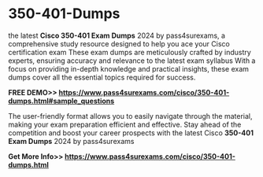 # 350-401-Dumps
the latest **Cisco 350-401 Exam Dumps** 2024 by pass4surexams, a comprehensive study resource designed to help you ace your Cisco certification exam These exam dumps are meticulously crafted by industry experts, ensuring accuracy and relevance to the latest exam syllabus With a focus on providing in-depth knowledge and practical insights, these exam dumps cover all the essential topics required for success.

**FREE DEMO>> https://www.pass4surexams.com/cisco/350-401-dumps.html#sample_questions**

The user-friendly format allows you to easily navigate through the material, making your exam preparation efficient and effective.
Stay ahead of the competition and boost your career prospects with the latest Cisco **350-401 Exam Dumps** 2024 by pass4surexams 

**Get More Info>> https://www.pass4surexams.com/cisco/350-401-dumps.html**
